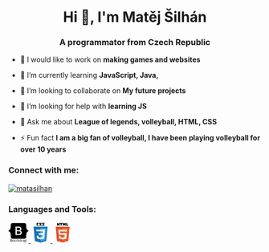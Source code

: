 <h1 align="center">Hi 👋, I'm Matěj Šilhán</h1>
<h3 align="center">A programmator from Czech Republic</h3>

- 🔭 I would like to work on **making games and websites**

- 🌱 I’m currently learning **JavaScript, Java,**

- 👯 I’m looking to collaborate on **My future projects**

- 🤝 I’m looking for help with **learning JS**

- 💬 Ask me about **League of legends, volleyball, HTML, CSS**

- ⚡ Fun fact **I am a big fan of volleyball, I have been playing volleyball for over 10 years**

<h3 align="left">Connect with me:</h3>
<p align="left">
<a href="https://instagram.com/matasilhan" target="blank"><img align="center" src="https://raw.githubusercontent.com/rahuldkjain/github-profile-readme-generator/master/src/images/icons/Social/instagram.svg" alt="matasilhan" height="30" width="40" /></a>
</p>

<h3 align="left">Languages and Tools:</h3>
<p align="left"> <a href="https://getbootstrap.com" target="_blank" rel="noreferrer"> <img src="https://raw.githubusercontent.com/devicons/devicon/master/icons/bootstrap/bootstrap-plain-wordmark.svg" alt="bootstrap" width="40" height="40"/> </a> <a href="https://www.w3schools.com/css/" target="_blank" rel="noreferrer"> <img src="https://raw.githubusercontent.com/devicons/devicon/master/icons/css3/css3-original-wordmark.svg" alt="css3" width="40" height="40"/> </a> <a href="https://www.w3.org/html/" target="_blank" rel="noreferrer"> <img src="https://raw.githubusercontent.com/devicons/devicon/master/icons/html5/html5-original-wordmark.svg" alt="html5" width="40" height="40"/> </a> </p>
